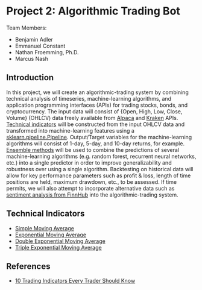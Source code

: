 # Project 2: Algorithmic Trading Bot

Team Members:

- Benjamin Adler
- Emmanuel Constant
- Nathan Froemming, Ph.D.
- Marcus Nash

## Introduction

In this project, we will create an algorithmic-trading system by combining technical analysis of timeseries, machine-learning algorithms, and application programming interfaces (APIs) for trading stocks, bonds, and cryptocurrency.  The input data will consist of {Open, High, Low, Close, Volume} (OHLCV) data freely available from [Alpaca](https://alpaca.markets/docs/api-documentation/how-to/market-data/) and [Kraken](https://docs.kraken.com/rest/#operation/getOHLCData) APIs.  [Technical indicators](https://www.ig.com/us/trading-strategies/10-trading-indicators-every-trader-should-know-190604) will be constructed from the input OHLCV data and transformed into machine-learning features using a [sklearn.pipeline.Pipeline](https://scikit-learn.org/stable/modules/generated/sklearn.pipeline.Pipeline.html).  Output/Target variables for the machine-learning algorithms will consist of 1-day, 5-day, and 10-day returns, for example.  [Ensemble methods](https://scikit-learn.org/stable/modules/ensemble.html) will be used to combine the predictions of several machine-learning algorithms (e.g. random forest, recurrent neural networks, etc.) into a single predictor in order to improve generalizability and robustness over using a single algorithm.  Backtesting on historical data will allow for key performance parameters such as profit & loss, length of time positions are held, maximum drawdown, etc., to be assessed.  If time permits, we will also attempt to incorporate alternative data such as [sentiment analysis from FinnHub](https://finnhub.io/docs/api/news-sentiment) into the algorithmic-trading system.  

## Technical Indicators

- [Simple Moving Average](https://www.investopedia.com/terms/s/sma.asp)
- [Exponential Moving Average](https://www.investopedia.com/terms/e/ema.asp)
- [Double Exponential Moving Average](https://www.investopedia.com/terms/d/double-exponential-moving-average.asp)
- [Triple Exponential Moving Average](https://www.investopedia.com/terms/t/triple-exponential-moving-average.asp)

## References

- [10 Trading Indicators Every Trader Should Know](https://www.ig.com/us/trading-strategies/10-trading-indicators-every-trader-should-know-190604)
